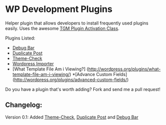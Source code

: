 WP Development Plugins
======================

Helper plugin that allows developers to install frequently used plugins easily. Uses the awesome [TGM Plugin Activation Class](http://tgmpluginactivation.com).

Plugins Listed:
* [Debug Bar](http://wordpress.org/plugins/debug-bar/)
* [Duplicate Post](http://wordpress.org/plugins/duplicate-post/)
* [Theme-Check](http://wordpress.org/plugins/theme-check/)
* [Wordpress Importer](http://wordpress.org/plugins/wordpress-importer/)
* [What Template File Am i Viewing?] (http://wordpress.org/plugins/what-template-file-am-i-viewing/)
*[Advance Custom Fields] (http://wordpress.org/plugins/advanced-custom-fields/)

Do you have a plugin that's worth adding? Fork and send me a pull request!

Changelog:
----------
Version 0.1:
Added [Theme-Check](http://wordpress.org/plugins/theme-check/), [Duplicate Post](http://wordpress.org/plugins/duplicate-post/) and [Debug Bar](http://wordpress.org/plugins/debug-bar/)

